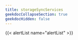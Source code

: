 ```yaml
---
title: storageSyncServices
geekdocCollapseSection: true
geekdocHidden: false
---
```


{{< alertList name="alertList" >}}